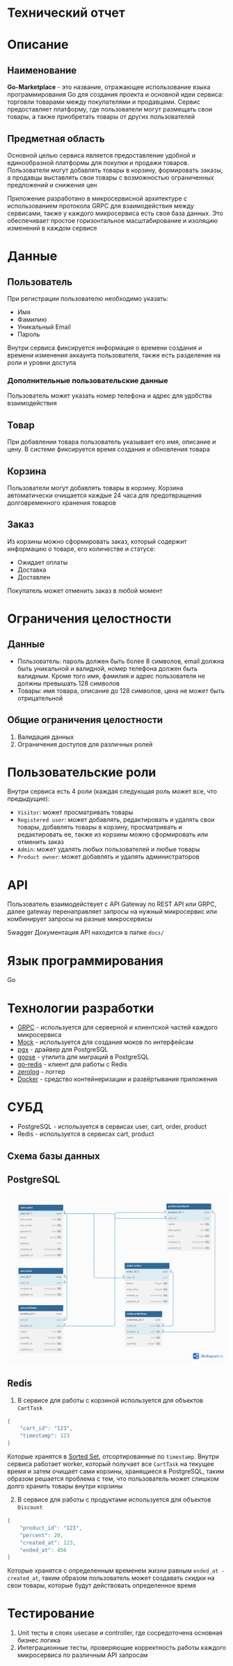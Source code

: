 # Технический отчет

# Описание

## Наименование
**Go-Marketplace** - это название, отражающее использование языка программирования Go для создания проекта и основной идеи сервиса: торговли товарами между покупателями и продавцами. Сервис предоставляет платформу, где пользователи могут размещать свои товары, а также приобретать товары от других пользователей

## Предметная область
Основной целью сервиса является предоставление удобной и единообразной платформы для покупки и продажи товаров. Пользователи могут добавлять товары в корзину, формировать заказы, а продавцы выставлять свои товары с возможностью ограниченных предложений и снижения цен

Приложение разработано в микросервисной архитектуре с использованием протокола GRPC для взаимодействия между сервисами, также у каждого микросервиса есть своя база данных. Это обеспечивает простое горизонтальное масштабирование и изоляцию изменений в каждом сервисе

# Данные

## Пользователь
При регистрации пользователю необходимо указать:
- Имя
- Фамилию
- Уникальный Email
- Пароль

Внутри сервиса фиксируется информация о времени создания и времени изменения аккаунта пользователя, также есть разделение на роли и уровни доступа

### Дополнительные пользовательские данные
Пользователь может указать номер телефона и адрес для удобства взаимодействия

## Товар
При добавлении товара пользователь указывает его имя, описание и цену. В системе фиксируется время создания и обновления товара

## Корзина
Пользователи могут добавлять товары в корзину. Корзина автоматически очищается каждые 24 часа для предотвращения долговременного хранения товаров

## Заказ
Из корзины можно сформировать заказ, который содержит информацию о товаре, его количестве и статусе:
- Ожидает оплаты
- Доставка
- Доставлен

Покупатель может отменить заказ в любой момент

# Ограничения целостности

## Данные
- Пользователь: пароль должен быть более 8 символов, email должна быть уникальной и валидной, номер телефона должен быть валидным. Кроме того имя, фамилия и адрес пользователя не должны превышать 128 символов
- Товары: имя товара, описание до 128 символов, цена не может быть отрицательной

## Общие ограничения целостности
1. Валидация данных
2. Ограничения доступов для различных ролей

# Пользовательские роли
Внутри сервиса есть 4 роли (каждая следующая роль может все, что предыдущие):
- `Visitor`: может просматривать товары
- `Registered user`: может добавлять, редактировать и удалять свои товары, добавлять товары в корзину, просматривать и редактировать ее, также из корзины можно сформировать или отменить заказ
- `Admin`: может удалять любых пользователей и любые товары
- `Product owner`: может добавлять и удалять администраторов

# API
Пользователь взаимодействует с API Gateway по REST API или GRPC, далее gateway перенаправляет запросы на нужный микросервис или комбинирует запросы на разные микросервисы

Swagger Документация API находится в папке `docs/`

# Язык программирования
Go

# Технологии разработки
- [GRPC](https://github.com/grpc/grpc-go) - используется для серверной и клиентской частей каждого микросервиса
- [Mock](https://github.com/golang/mock) - используется для создания моков по интерфейсам
- [pgx](https://github.com/jackc/pgx) - драйвер для PostgreSQL
- [goose](https://github.com/pressly/goose) - утилита для миграций в PostgreSQL
- [go-redis](https://github.com/redis/go-redis) - клиент для работы с Redis
- [zerolog](https://github.com/rs/zerolog) - логгер
- [Docker](https://www.docker.com/) - средство контейнеризации и развёртывания приложения

# СУБД
- PostgreSQL - используется в сервисах user, cart, order, product
- Redis - используется в сервисах cart, product

## Схема базы данных
## PostgreSQL
![Marketplace PostgreSQL Scheme](./Marketplace.png)

## Redis
1. В сервисе для работы с корзиной используется для объектов `CartTask`
```go
{
	"cart_id": "123",
	"timestamp": 123
}
```
Которые хранятся в [Sorted Set](https://redis.io/docs/data-types/sorted-sets/), отсортированные по `timestamp`. Внутри сервиса работает worker, который получает все `CartTask` на текущее время и затем очищает сами корзины, хранящиеся в PostgreSQL, таким образом решается проблема с тем, что пользователь может слишком долго хранить товары внутри корзины

2. В сервисе для работы с продуктами используется для объектов `Discount`
```go
{
	"product_id": "123",
	"percent": 20,
	"created_at": 123,
	"ended_at": 456
}
```
Которые хранятся с определенным временем жизни равным `ended_at - created_at`, таким образом пользователь может создавать скидки на свои товары, которые будут действовать определенное время

# Тестирование
1. Unit тесты в слоях usecase и controller, где сосредоточена основная бизнес логика
2. Интеграционные тесты, проверяющие корректность работы каждого микросервиса по различным API запросам
